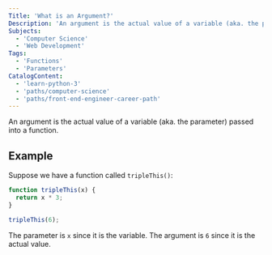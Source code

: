 ```yaml
---
Title: 'What is an Argument?'
Description: 'An argument is the actual value of a variable (aka. the parameter) passed into a function. Suppose we have a function called tripleThis(): js function tripleThis(x) { return x * 3; } tripleThis(6);'
Subjects:
  - 'Computer Science'
  - 'Web Development'
Tags:
  - 'Functions'
  - 'Parameters'
CatalogContent:
  - 'learn-python-3'
  - 'paths/computer-science'
  - 'paths/front-end-engineer-career-path'
---
```


An argument is the actual value of a variable (aka. the parameter) passed into a function.

## Example

Suppose we have a function called `tripleThis()`:

```js
function tripleThis(x) {
  return x * 3;
}

tripleThis(6);
```

The parameter is `x` since it is the variable. The argument is `6` since it is the actual value.
